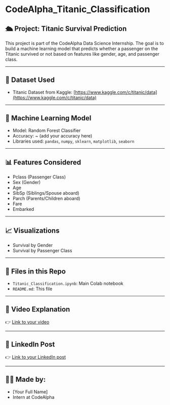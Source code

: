 # CodeAlpha_Titanic_Classification

## 🛳️ Project: Titanic Survival Prediction

This project is part of the CodeAlpha Data Science Internship. The goal is to build a machine learning model that predicts whether a passenger on the Titanic survived or not based on features like gender, age, and passenger class.

---

## 📂 Dataset Used
- Titanic Dataset from Kaggle: [https://www.kaggle.com/c/titanic/data](https://www.kaggle.com/c/titanic/data)

---

## 🧠 Machine Learning Model
- Model: Random Forest Classifier
- Accuracy: ~ (add your accuracy here)
- Libraries used: `pandas`, `numpy`, `sklearn`, `matplotlib`, `seaborn`

---

## 📊 Features Considered
- Pclass (Passenger Class)
- Sex (Gender)
- Age
- SibSp (Siblings/Spouse aboard)
- Parch (Parents/Children aboard)
- Fare
- Embarked

---

## 📈 Visualizations
- Survival by Gender
- Survival by Passenger Class

---

## 📁 Files in this Repo
- `Titanic_Classification.ipynb`: Main Colab notebook
- `README.md`: This file

---

## 🎥 Video Explanation
👉 [Link to your video](#)

---

## 📎 LinkedIn Post
👉 [Link to your LinkedIn post](#)

---

## 🙋‍♀️ Made by:
- [Your Full Name]
- Intern at CodeAlpha
